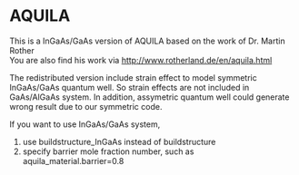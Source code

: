 # AQUILA

This is a InGaAs/GaAs version of  AQUILA based on the work of Dr. Martin Rother  
You are also find his work via http://www.rotherland.de/en/aquila.html

The redistributed version include strain effect to model symmetric InGaAs/GaAs quantum well. 
So strain effects are not included in GaAs/AlGaAs system. In addition, assymetric quantum well
could generate wrong result due to our symmetric code.

If you want to use  InGaAs/GaAs  system,
1. use  buildstructure_InGaAs instead of buildstructure
2. specify barrier mole fraction number, such as  aquila_material.barrier=0.8
